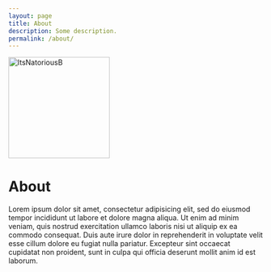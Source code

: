 ```yaml
---
layout: page
title: About
description: Some description.
permalink: /about/
---
```


<img class="img-rounded" src="{{site.url}}/assets/img/uploads/profile.png" alt="ItsNatoriousB" width="200">

# About

Lorem ipsum dolor sit amet, consectetur adipisicing elit, sed do eiusmod
tempor incididunt ut labore et dolore magna aliqua. Ut enim ad minim veniam,
quis nostrud exercitation ullamco laboris nisi ut aliquip ex ea commodo
consequat. Duis aute irure dolor in reprehenderit in voluptate velit esse
cillum dolore eu fugiat nulla pariatur. Excepteur sint occaecat cupidatat non
proident, sunt in culpa qui officia deserunt mollit anim id est laborum.
